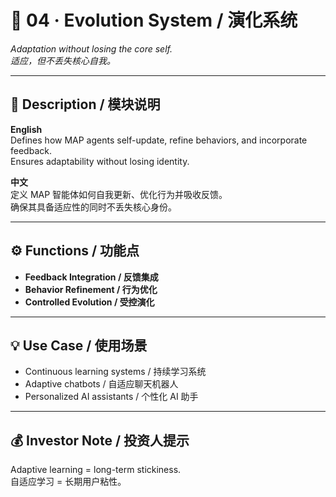 # 🌱 04 · Evolution System / 演化系统  
*Adaptation without losing the core self.*  
*适应，但不丢失核心自我。*

---

## 📖 Description / 模块说明  

**English**  
Defines how MAP agents self-update, refine behaviors, and incorporate feedback.  
Ensures adaptability without losing identity.  

**中文**  
定义 MAP 智能体如何自我更新、优化行为并吸收反馈。  
确保其具备适应性的同时不丢失核心身份。  

---

## ⚙️ Functions / 功能点
- **Feedback Integration / 反馈集成**  
- **Behavior Refinement / 行为优化**  
- **Controlled Evolution / 受控演化**  

---

## 💡 Use Case / 使用场景
- Continuous learning systems / 持续学习系统  
- Adaptive chatbots / 自适应聊天机器人  
- Personalized AI assistants / 个性化 AI 助手  

---

## 💰 Investor Note / 投资人提示
Adaptive learning = long-term stickiness.  
自适应学习 = 长期用户粘性。  
